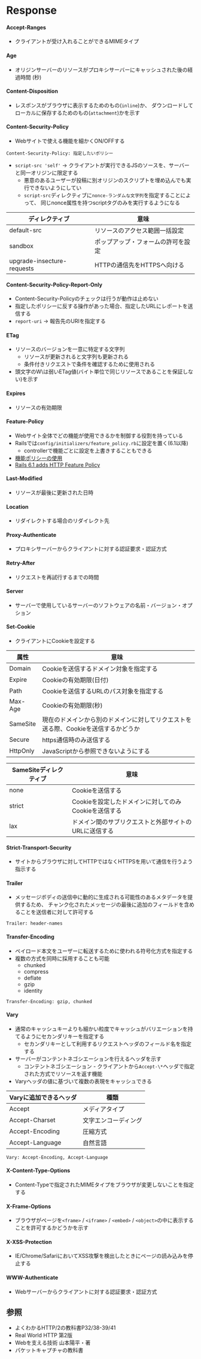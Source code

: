 # Response
#### Accept-Ranges
- クライアントが受け入れることができるMIMEタイプ

#### Age
- オリジンサーバーのリソースがプロキシサーバーにキャッシュされた後の経過時間 (秒)

#### Content-Disposition
- レスポンスがブラウザに表示するためのもの(`inline`)か、
  ダウンロードしてローカルに保存するためのもの(`attachment`)かを示す

#### Content-Security-Policy
- Webサイトで使える機能を細かくON/OFFする

```
Content-Security-Policy: 指定したいポリシー
```
- `script-src 'self'` -> クライアントが実行できるJSのソースを、サーバーと同一オリジンに限定する
  - 悪意のあるユーザーが投稿に別オリジンのスクリプトを埋め込んでも実行できないようにしてい
  - `script-src`ディレクティブに`nonce-ランダムな文字列`を指定することによって、
  同じnonce属性を持つscriptタグのみを実行するようになる

| ディレクティブ             | 意味                               |
| -                          | -                                  |
| default-src　              | リソースのアクセス範囲一括設定     |
| sandbox                    | ポップアップ・フォームの許可を設定 |
| upgrade-insecture-requests | HTTPの通信先をHTTPSへ向ける        |

#### Content-Security-Policy-Report-Only
- Content-Security-Policyのチェックは行うが動作は止めない
- 指定したポリシーに反する操作があった場合、指定したURLにレポートを送信する
- `report-uri` -> 報告先のURIを指定する

#### ETag
- リソースのバージョンを一意に特定する文字列
  - リソースが更新されると文字列も更新される
  - 条件付きリクエストで条件を確認するために使用される
- 頭文字のW\は弱いETag値(バイト単位で同じリソースであることを保証しない)を示す

#### Expires
- リソースの有効期限

#### Feature-Policy
- Webサイト全体でどの機能が使用できるかを制御する役割を持っている
- Railsでは`config/initializers/feature_policy.rb`に設定を置く(6.1以降)
  - controllerで機能ごとに設定を上書きすることもできる
- [機能ポリシーの使用](https://developer.mozilla.org/ja/docs/Web/HTTP/Feature_Policy/Using_Feature_Policy)
- [Rails 6.1 adds HTTP Feature Policy](https://blog.saeloun.com/2019/10/01/rails-6-1-adds-http-feature-policy.html)

#### Last-Modified
- リソースが最後に更新された日時

#### Location
- リダイレクトする場合のリダイレクト先

#### Proxy-Authenticate
- プロキシサーバーからクライアントに対する認証要求・認証方式

#### Retry-After
- リクエストを再試行するまでの時間

#### Server
- サーバーで使用しているサーバーのソフトウェアの名前・バージョン・オプション

#### Set-Cookie
- クライアントにCookieを設定する

| 属性     | 意味                                                                               |
| -        | -                                                                                  |
| Domain   | Cookieを送信するドメイン対象を指定する                                             |
| Expire   | Cookieの有効期限(日付)                                                             |
| Path     | Cookieを送信するURLのパス対象を指定する                                            |
| Max-Age  | Cookieの有効期限(秒)                                                               |
| SameSite | 現在のドメインから別のドメインに対してリクエストを送る際、Cookieを送信するかどうか |
| Secure   | https通信時のみ送信する                                                            |
| HttpOnly | JavaScriptから参照できないようにする                                               |

| SameSiteディレクティブ | 意味                                                  |
| -                      | -                                                     |
| none                   | Cookieを送信する                                      |
| strict                 | Cookieを設定したドメインに対してのみCookieを送信する  |
| lax                    | ドメイン間のサブリクエストと外部サイトのURLに送信する |

#### Strict-Transport-Security
- サイトからブラウザに対してHTTPではなくHTTPSを用いて通信を行うよう指示する

#### Trailer
- メッセージボディの送信中に動的に生成される可能性のあるメタデータを提供するため、
  チャンク化されたメッセージの最後に追加のフィールドを含めることを送信者に対して許可する

```
Trailer: header-names
```

#### Transfer-Encoding
- ペイロード本文をユーザーに転送するために使われる符号化方式を指定する
- 複数の方式を同時に採用することも可能
  - chunked
  - compress
  - deflate
  - gzip
  - identity

```
Transfer-Encoding: gzip, chunked
```

#### Vary
- 通常のキャッシュキーよりも細かい粒度でキャッシュがバリエーションを持てるようにセカンダリキーを指定する
  - セカンダリキーとして利用するリクエストヘッダのフィールド名を指定する
- サーバーがコンテントネゴシエーションを行えるヘッダを示す
  - コンテントネゴシエーション - クライアントから`Accept-\*`ヘッダで指定された方式でリソースを返す機能
- Varyヘッダの値に基づいて複数の表現をキャッシュできる

| Varyに追加できるヘッダ | 種類                 |
| -                      | -                    |
| Accept                 | メディアタイプ       |
| Accept-Charset         | 文字エンコーディング |
| Accept-Encoding        | 圧縮方式             |
| Accept-Language        | 自然言語             |

```
Vary: Accept-Encoding, Accept-Language
```

#### X-Content-Type-Options
- Content-Typeで指定されたMIMEタイプをブラウザが変更しないことを指定する

#### X-Frame-Options
- ブラウザがページを`<frame>` / `<iframe>` / `<embed>` / `<object>`の中に表示することを許可するかどうかを示す

#### X-XSS-Protection
-  IE/Chrome/SafariにおいてXSS攻撃を検出したときにページの読み込みを停止する

#### WWW-Authenticate
- Webサーバーからクライアントに対する認証要求・認証方式

## 参照
- よくわかるHTTP/2の教科書P32/38-39/41
- Real World HTTP 第2版
- Webを支える技術 山本陽平・著
- パケットキャプチャの教科書
